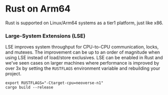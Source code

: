 # Rust on Arm64

Rust is supported on Linux/Arm64 systems as a tier1 platform, just like x86.

### Large-System Extensions (LSE)

LSE improves system throughput for CPU-to-CPU communication, locks, and mutexes.
The improvement can be up to an order of magnitude when using LSE instead of
load/store exclusives. LSE can be enabled in Rust and we've seen cases on 
larger machines where performance is improved by over 3x by setting the `RUSTFLAGS`
environment variable and rebuilding your project.

```
export RUSTFLAGS="-Ctarget-cpu=neoverse-n1"
cargo build --release
```

